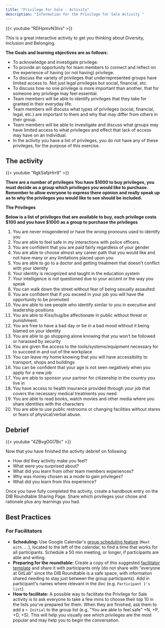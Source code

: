 ```yaml
---
title: "Privilege for Sale - Activity"
description: "Information for the Privilege for Sale Activity "
---
```


{{< youtube "RDHpmvN3Ivs" >}}

This is a great interactive activity to get you thinking about Diversity, Inclusion and Belonging.

**The Goals and learning objectives are as follows:**

- To acknowledge and investigate privilege.
- To provide an opportunity for team members to connect and reflect on the experience of having (or not having) privilege.
- To discuss the variety of privileges that underrepresented groups have limited access to. Not just legal privileges but social, financial, etc.
- To discuss how no one privilege is more important than another, that for someone any privilege may feel essential.
- Team members will be able to identify privileges that they take for granted in their everyday life.
- Team members will discuss what types of privileges (social, financial, legal, etc.) are important to them and why that may differ from others in their group.
- Team members will be able to investigate and discuss what groups may have limited access to what privileges and effect that lack of access may have on an individual.
- In the activity you have a list of privileges, you do not have any of these privileges, for the purpose of this exercise.

## The activity

{{< youtube "RgkSafpHrr8" >}}

**There are a number of privileges
You have $1000 to buy privileges, you must decide as a group which privileges you would like to purchase.
Remember to allow everyone to express there opinion and really speak up as to why the privileges you would like to see should be included.**

**The Privileges**

**Below is a list of privileges that are available to buy, each privilege costs $100 and you have $1000 as a group to purchase the privileges**

1. You are never misgendered or have the wrong pronouns used to identify you
1. You are able to feel safe in my interactions with police officers.
1. You are confident that you are paid fairly regardless of your gender
1. You are able to choose almost any career path that you would like and not have many or any limitations placed upon you
1. You are able to go to a doctor and getting treatment that doesn't conflict with your identity
1. Your identity is recognized and taught in the education system
1. Your intelligence is not questioned due to your accent or the way you speak
1. You can walk down the street without fear of being sexually assaulted
1. You are confident that if you exceed in your job you will have the opportunity to be promoted
1. You are able to see people who identify similar to you in executive and leadership positions
1. You are able to Kiss/hug/be affectionate in public without threat or punishment.
1. You are free to have a bad day or be in a bad mood without it being blamed on your identity
1. You are able to go shopping alone knowing that you won't be followed or harassed by security
1. You are given the access to the tools/systems/equipment necessary for to succeed in and out of the workplace
1. You can leave my home knowing that you will have accessibility to transport, shops and buildings
1. You can be confident that your age is not seen negatively when you apply for a new job
1. You are able to sponsor your partner for citizenship in the country you live in
1. You have access to health insurance provided through your job that covers the necessary medical treatments you need
1. You are able to read books, watch movies and other media where you share identities with the characters
1. You are able to use public restrooms or changing facilities without stares or fears of physical/verbal abuse.

## Debrief

{{< youtube "4ZBvgOGI7Bc" >}}

Now that you have finished the activity debrief on following:

- How did they activity make you feel?
- What were you surprised about?
- What did you learn from other team members experiences?
- Why was money chosen as a mode to gain privileges?
- What did you learn from this experience?

Once you have fully completed the activity, create a handbook entry on the DIB Roundtable Sharing Page. Share which privileges your chose and rationale plus any learnings you had.

## Best Practices

### For Facilitators

- **Scheduling:** Use Google Calendar's [group scheduling feature](https://drive.google.com/file/d/1fKQSeuNQc08ZRZf68IioKEhH7E07pec-/view?usp=sharing) (`Meet with...`), located to the left of the calendar, to find a time that works for all participants. Schedule a 50 min meeting, or longer, if participants are able and willing.
- **Preparing for the roundtable:** Create a copy of this suggested [facilitator template](https://docs.google.com/document/d/1BlIYfqtMWIkJUulqZYsgNq5_3bKihdyb5fGOeOpZVxI/edit#) and share it with participants only (do not share with "everyone at GitLab" since the DIB Roundtable is a safe space, with information shared needing to stay just between the group participants). Add in participant's names where relevant in the doc (e.g. `Participant 1's list`).
- **How to facilitate:** A possible way to facilitate the Privilege for Sale activity is to ask everyone to take a few mins to choose their top 10 in the lists you've prepared for them. When they are finished, ask them to add a `+ Initial` to the group list (e.g. "You are able to feel safe" +N, +P, +D, +S). This will help you visually see which privileges are the most popular and may help you to begin the conversation.
